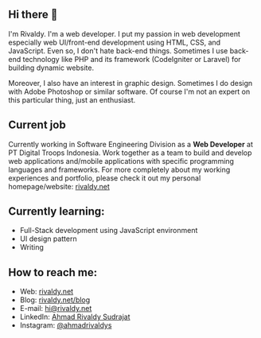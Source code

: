 ## Hi there 👋


I'm Rivaldy. I'm a web developer. I put my passion in web development especially web UI/front-end development using HTML, CSS, and JavaScript. Even so, 
I don't hate back-end things. Sometimes I use back-end technology like PHP and its framework (CodeIgniter or Laravel) for building dynamic website.

Moreover, I also have an interest in graphic design. Sometimes I do design with Adobe Photoshop or similar software. Of course I'm not an expert on this particular thing, just an enthusiast.


## Current job
Currently working in Software Engineering Division as a **Web Developer** at PT Digital Troops Indonesia. Work together as a team to build and develop web 
applications and/mobile applications with specific programming languages and frameworks. For more completely about my working experiences and portfolio, please check it out
my personal homepage/website: [rivaldy.net](https://rivaldy.net)

## Currently learning:
* Full-Stack development using JavaScript environment
* UI design pattern
* Writing

## How to reach me:
* Web: [rivaldy.net](https://rivaldy.net)
* Blog: [rivaldy.net/blog](https://rivaldy.net/blog)
* E-mail: [hi@rivaldy.net](mailto:hi@rivaldy.net)
* LinkedIn: [Ahmad Rivaldy Sudrajat](https://linkedin.com/in/ahmad-rivaldy-sudrajat)
* Instagram: [@ahmadrivaldys](https://instagram.com/ahmadrivaldys)
